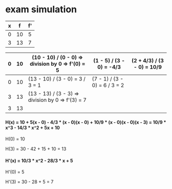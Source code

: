# exam simulation

| x   | f   | f'  |
| --- | --- | --- |
| 0   | 10  | 5   |
| 3   | 13  | 7   |

| 0   | 10  | (10 - 10) / (0 - 0) => division by 0 => f'(0) = 5 | (1 - 5) / (3 - 0) = -4/3      | (2 + 4/3) / (3 - 0) = 10/9 |
| --- | --- | ------------------------------------------------- | ----------------------------- | -------------------------- |
| 0   | 10  | (13 - 10) / (3 - 0) = 3 / 3 = 1                   | (7 - 1) / (3 - 0) = 6 / 3 = 2 |                            |
| 3   | 13  | (13 - 13) / (3 - 3) => division by 0 => f'(3) = 7 |                               |                            |
| 3   | 13  |                                                   |                               |                            |

#### H(x) = 10 + 5(x - 0) - 4/3 * (x - 0)(x - 0) + 10/9 * (x - 0)(x - 0)(x - 3) = 10/9 * x^3 - 14/3 * x^2 + 5x + 10

H(0) = 10

H(3) = 30 - 42 + 15 + 10 = 13

#### H'(x) = 10/3 * x^2 - 28/3 * x + 5

H'(0) = 5

H'(3) = 30 - 28 + 5 = 7
